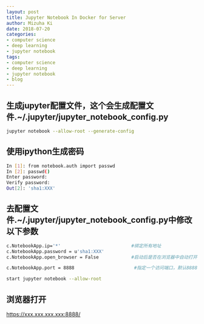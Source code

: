 ```yaml
---
layout: post
title: Jupyter Notebook In Docker for Server
author: Mizuha Ki
date: 2018-07-20
categories:
- computer science
- deep learning
- jupyter notebook
tags:
- computer science
- deep learning
- jupyter notebook
- blog
---
```


## 生成jupyter配置文件，这个会生成配置文件.~/.jupyter/jupyter_notebook_config.py
```bash
jupyter notebook --allow-root --generate-config
```

## 使用ipython生成密码
```bash
In [1]: from notebook.auth import passwd
In [2]: passwd()
Enter password: 
Verify password: 
Out[2]: 'sha1:XXX'
```


## 去配置文件.~/.jupyter/jupyter_notebook_config.py中修改以下参数
```bash
c.NotebookApp.ip='*'                          #绑定所有地址
c.NotebookApp.password = u'sha1:XXX'
c.NotebookApp.open_browser = False            #启动后是否在浏览器中自动打开

c.NotebookApp.port = 8888                      #指定一个访问端口，默认8888，注意和映射的docker端口对应

start jupyter notebook --allow-root
```

## 浏览器打开
https://xxx.xxx.xxx.xxx:8888/
